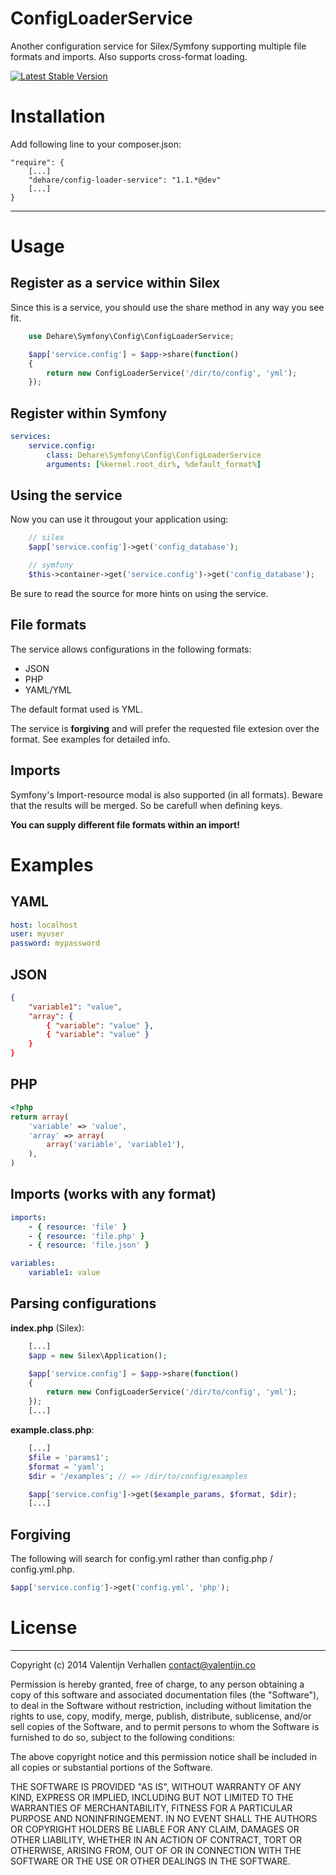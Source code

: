 ConfigLoaderService
=========================

Another configuration service for Silex/Symfony supporting multiple file formats and imports.
Also supports cross-format loading.

[![Latest Stable Version](https://poser.pugx.org/dehare/config-loader-service/v/stable.png)](https://packagist.org/packages/dehare/config-loader-service)

# Installation

Add following line to your composer.json:

    "require": {
        [...]
        "dehare/config-loader-service": "1.1.*@dev"
        [...]
    }

--------------

# Usage

## Register as a service within Silex

Since this is a service, you should use the share method in any way you see fit.

```php
    use Dehare\Symfony\Config\ConfigLoaderService;

    $app['service.config'] = $app->share(function()
    {
        return new ConfigLoaderService('/dir/to/config', 'yml');
    });
```

## Register within Symfony

```yaml
services:
    service.config:
        class: Dehare\Symfony\Config\ConfigLoaderService
        arguments: [%kernel.root_dir%, %default_format%]
```

## Using the service

Now you can use it througout your application using:

```php
    // silex
    $app['service.config']->get('config_database');

    // symfony
    $this->container->get('service.config')->get('config_database');
```

Be sure to read the source for more hints on using the service.

## File formats

The service allows configurations in the following formats:
- JSON
- PHP
- YAML/YML

The default format used is YML.

The service is **forgiving** and will prefer the requested file extesion over the format.
See examples for detailed info.

## Imports

Symfony's Import-resource modal is also supported (in all formats).
Beware that the results will be merged. So be carefull when defining keys.

**You can supply different file formats within an import!**

# Examples

## YAML

```yaml
host: localhost
user: myuser
password: mypassword
```

## JSON
```json
{
    "variable1": "value",
    "array": {
        { "variable": "value" },
        { "variable": "value" }
    }
}
```

## PHP
```php
<?php
return array(
    'variable' => 'value',
    'array' => array(
        array('variable', 'variable1'),
    ),
)
```

## Imports (works with any format)
```yaml
imports:
    - { resource: 'file' }
    - { resource: 'file.php' }
    - { resource: 'file.json' }

variables:
    variable1: value
```

## Parsing configurations

**index.php** (Silex):

```php
    [...]
    $app = new Silex\Application();

    $app['service.config'] = $app->share(function()
    {
        return new ConfigLoaderService('/dir/to/config', 'yml');
    });
    [...]
```

**example.class.php**:

```php
    [...]
    $file = 'params1';
    $format = 'yaml';
    $dir = '/examples'; // => /dir/to/config/examples

    $app['service.config']->get($example_params, $format, $dir);
    [...]
```

## Forgiving

The following will search for config.yml rather than config.php / config.yml.php.
```php
$app['service.config']->get('config.yml', 'php');
```

# License
----------------
Copyright (c) 2014 Valentijn Verhallen <contact@valentijn.co>

Permission is hereby granted,  free of charge,  to any  person obtaining a
copy of this software and associated documentation files (the "Software"),
to deal in the Software without restriction,  including without limitation
the rights to use,  copy, modify, merge, publish,  distribute, sublicense,
and/or sell copies  of the  Software,  and to permit  persons to whom  the
Software is furnished to do so, subject to the following conditions:

The above copyright notice and this permission notice shall be included in
all copies or substantial portions of the Software.

THE SOFTWARE IS PROVIDED "AS IS", WITHOUT WARRANTY OF ANY KIND, EXPRESS OR
IMPLIED, INCLUDING  BUT NOT  LIMITED TO THE WARRANTIES OF MERCHANTABILITY,
FITNESS FOR A PARTICULAR  PURPOSE AND  NONINFRINGEMENT.  IN NO EVENT SHALL
THE AUTHORS OR COPYRIGHT HOLDERS BE LIABLE FOR ANY CLAIM, DAMAGES OR OTHER
LIABILITY,  WHETHER IN AN ACTION OF CONTRACT,  TORT OR OTHERWISE,  ARISING
FROM,  OUT OF  OR IN CONNECTION  WITH THE  SOFTWARE  OR THE  USE OR  OTHER
DEALINGS IN THE SOFTWARE.
